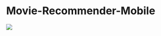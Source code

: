 # Movie-Recommender-Mobile

<img src="https://user-images.githubusercontent.com/59677362/129633733-03118fbb-8149-486b-ac64-841d041e8f4b.png" />
